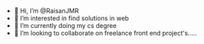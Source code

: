 - 👋 Hi, I’m @RaisanJMR
- 👀 I’m interested in find solutions in web
- 🌱 I’m currently doing my cs degree
- 💞️ I’m looking to collaborate on freelance front end project's.....

<!---
RaisanJMR/RaisanJMR is a ✨ special ✨ repository because its `README.md` (this file) appears on your GitHub profile.
You can click the Preview link to take a look at your changes.
--->
